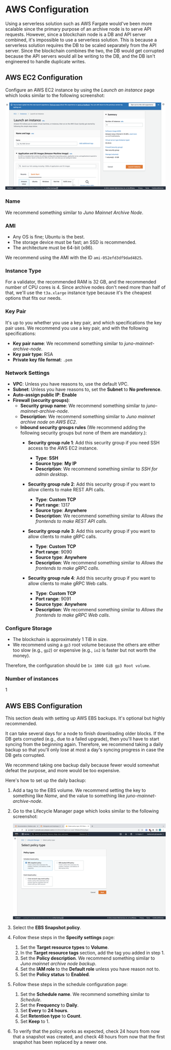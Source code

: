 # AWS Configuration

Using a serverless solution such as AWS Fargate would've been more scalable since the primary purpose of an archive node is to serve API requests. However, since a blockchain node is a DB and API server combined, it's impossible to use a serverless solution. This is because a serverless solution requires the DB to be scaled separately from the API server. Since the blockchain combines the two, the DB would get corrupted because the API servers would all be writing to the DB, and the DB isn't engineered to handle duplicate writes.

## AWS EC2 Configuration

Configure an AWS EC2 instance by using the _Launch an instance_ page which looks similar to the following screenshot:

![Launch an instance](launch-instance.png)

### Name

We recommend something similar to _Juno Mainnet Archive Node_.

### AMI

- Any OS is fine; Ubuntu is the best.
- The storage device must be fast; an SSD is recommended.
- The architecture must be 64-bit (x86).

We recommend using the AMI with the ID `ami-052efd3df9dad4825`.

### Instance Type

For a validator, the recommended RAM is 32 GB, and the recommended number of CPU cores is 4. Since archive nodes don't need more than half of that, we'll use the `t3a.xlarge` instance type because it's the cheapest options that fits our needs.

### Key Pair

It's up to you whether you use a key pair, and which specifications the key pair uses. We recommend you use a key pair, and with the following specifications:

- **Key pair name**: We recommend something similar to _juno-mainnet-archive-node_.
- **Key pair type**: RSA
- **Private key file format**: `.pem`

### Network Settings

- **VPC**: Unless you have reasons to, use the default VPC.
- **Subnet**: Unless you have reasons to, set the **Subnet** to **No preference**.
- **Auto-assign public IP**: **Enable**
- **Firewall (security groups)**:
    - **Security group name**: We recommend something similar to _juno-mainnet-archive-node_.
    - **Description**: We recommend something similar to _Juno mainnet archive node on AWS EC2_.
    - **Inbound security groups rules** (We recommend adding the following security groups but none of them are mandatory.):
        - **Security group rule 1**:
            Add this security group if you need SSH access to the AWS EC2 instance.

            - **Type**: **SSH**
            - **Source type**: **My IP**
            - **Description**: We recommend something similar to _SSH for admin desktop_.
        - **Security group rule 2**:
            Add this security group if you want to allow clients to make REST API calls.

            - **Type**: **Custom TCP**
            - **Port range**: 1317
            - **Source type**: **Anywhere**
            - **Description**: We recommend something similar to _Allows the frontends to make REST API calls_.
        - **Security group rule 3**:
            Add this security group if you want to allow clients to make gRPC calls.
            
            - **Type**: **Custom TCP**
            - **Port range**: 9090
            - **Source type**: **Anywhere**
            - **Description**: We recommend something similar to _Allows the frontends to make gRPC calls_.
        - **Security group rule 4**:
            Add this security group if you want to allow clients to make gRPC Web calls.
            
            - **Type**: **Custom TCP**
            - **Port range**: 9091
            - **Source type**: **Anywhere**
            - **Description**: We recommend something similar to _Allows the frontends to make gRPC Web calls_.

### Configure Storage

- The blockchain is approximately 1 TiB in size.
- We recommend using a `gp3` root volume because the others are either too slow (e.g., `gp2`) or expensive (e.g., `io2`
  is faster but not worth the money).

Therefore, the configuration should be `1x 1000 GiB gp3 Root volume`.

### Number of instances

1

## AWS EBS Configuration

This section deals with setting up AWS EBS backups. It's optional but highly recommended.

It can take several days for a node to finish downloading older blocks. If the DB gets corrupted (e.g., due to a failed upgrade), then you'll have to start syncing from the beginning again. Therefore, we recommend taking a daily backup so that you'll only lose at most a day's syncing progress in case the DB gets corrupted.

We recommend taking one backup daily because fewer would somewhat defeat the purpose, and more would be too expensive.

Here's how to set up the daily backup:

1. Add a tag to the EBS volume. We recommend setting the key to something like _Name_, and the value to something like _juno-mainnet-archive-node_.
2. Go to the Lifecycle Manager page which looks similar to the following screenshot:

   ![Lifecycle Manager](lifecycle-manager.png)
3. Select the **EBS Snapshot policy**.
4. Follow these steps in the **Specify settings** page:
    1. Set the **Target resource types** to **Volume**.
    2. In the **Target resource tags** section, add the tag you added in step 1.
    3. Set the **Policy description**. We recommend something similar to _Juno mainnet archive node backup_.
    4. Set the **IAM role** to the **Default role** unless you have reason not to.
    5. Set the **Policy status** to **Enabled**.
5. Follow these steps in the schedule configuration page:
    1. Set the **Schedule name**. We recommend something similar to _Schedule_.
    2. Set the **Frequency** to **Daily**.
    3. Set **Every** to **24 hours**.
    4. Set **Retention type** to **Count**.
    5. Set **Keep** to 1.
6. To verify that the policy works as expected, check 24 hours from now that a snapshot was created, and check 48 hours from now that the first snapshot has been replaced by a newer one.
